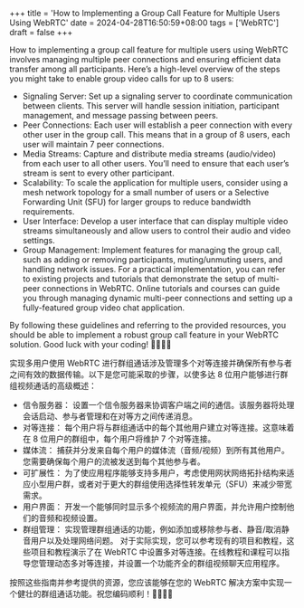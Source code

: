+++
title = 'How to Implementing a Group Call Feature for Multiple Users Using WebRTC'
date = 2024-04-28T16:50:59+08:00
tags = ['WebRTC']
draft = false
+++

How to implementing a group call feature for multiple users using WebRTC involves managing multiple peer connections and ensuring efficient data transfer among all participants. Here’s a high-level overview of the steps you might take to enable group video calls for up to 8 users:

- Signaling Server:
  Set up a signaling server to coordinate communication between clients. This server will handle session initiation, participant management, and message passing between peers.
- Peer Connections:
  Each user will establish a peer connection with every other user in the group call. This means that in a group of 8 users, each user will maintain 7 peer connections.
- Media Streams:
  Capture and distribute media streams (audio/video) from each user to all other users. You’ll need to ensure that each user’s stream is sent to every other participant.
- Scalability:
  To scale the application for multiple users, consider using a mesh network topology for a small number of users or a Selective Forwarding Unit (SFU) for larger groups to reduce bandwidth requirements.
- User Interface:
  Develop a user interface that can display multiple video streams simultaneously and allow users to control their audio and video settings.
- Group Management:
  Implement features for managing the group call, such as adding or removing participants, muting/unmuting users, and handling network issues.
  For a practical implementation, you can refer to existing projects and tutorials that demonstrate the setup of multi-peer connections in WebRTC. Online tutorials and courses can guide you through managing dynamic multi-peer connections and setting up a fully-featured group video chat application.

By following these guidelines and referring to the provided resources, you should be able to implement a robust group call feature in your WebRTC solution. Good luck with your coding! 👨‍💻👩‍💻

实现多用户使用 WebRTC 进行群组通话涉及管理多个对等连接并确保所有参与者之间有效的数据传输。以下是您可能采取的步骤，以使多达 8 位用户能够进行群组视频通话的高级概述：

- 信令服务器：
  设置一个信令服务器来协调客户端之间的通信。该服务器将处理会话启动、参与者管理和在对等方之间传递消息。
- 对等连接：
  每个用户将与群组通话中的每个其他用户建立对等连接。这意味着在 8 位用户的群组中，每个用户将维护 7 个对等连接。
- 媒体流：
  捕获并分发来自每个用户的媒体流（音频/视频）到所有其他用户。您需要确保每个用户的流被发送到每个其他参与者。
- 可扩展性：
  为了使应用程序能够支持多用户，考虑使用网状网络拓扑结构来适应小型用户群，或者对于更大的群组使用选择性转发单元（SFU）来减少带宽需求。
- 用户界面：
  开发一个能够同时显示多个视频流的用户界面，并允许用户控制他们的音频和视频设置。
- 群组管理：
  实现管理群组通话的功能，例如添加或移除参与者、静音/取消静音用户以及处理网络问题。
  对于实际实现，您可以参考现有的项目和教程，这些项目和教程演示了在 WebRTC 中设置多对等连接。在线教程和课程可以指导您管理动态多对等连接，并设置一个功能齐全的群组视频聊天应用程序。

按照这些指南并参考提供的资源，您应该能够在您的 WebRTC 解决方案中实现一个健壮的群组通话功能。祝您编码顺利！👨‍💻👩‍💻

